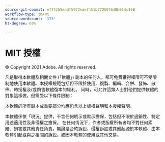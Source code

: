 ```yaml
---
source-git-commit: ef74265eadf5972eae7451b7725946d8b014c198
workflow-type: tm+mt
source-wordcount: '173'
ht-degree: 69%

---
```

# MIT 授權

© Copyright 2021 Adobe. All rights reserved.

凡是取得本軟體及相關文件 (「軟體」) 副本的任何人，都可免費獲得權限可不受限制地使用本軟體。本授權規範包括但不限於使用、複製、編輯、合併、發佈、散佈、轉授權及/或銷售軟體復本的權利。 同時，可允許這類人士對他們提供軟體的對象這樣做，但需受以下條件限制：

本軟體的所有副本或重要部分均應包含以上版權聲明和本授權聲明。

本軟體係依「現況」提供，不含任何明示或默示擔保，包括但不限於適銷性、特定用途適用性及非侵權之擔保。 在任何情況下，作者或版權所有者均不對任何索賠、損害或其他責任負責。無論是合約訴訟、侵權訴訟或其他起源於本軟體、由本軟體引起或與之相關的訴訟。或因本軟體的使用或其他交易。